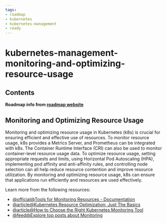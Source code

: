 ```yaml
---
tags:
- roadmap
- kubernetes
- kubernetes-management
- ready
---
```


# kubernetes-management-monitoring-and-optimizing-resource-usage

## Contents

__Roadmap info from [roadmap website](https://roadmap.sh/kubernetes/resource-management/monitoring-and-optimizing-resource-usage)__

## Monitoring and Optimizing Resource Usage

Monitoring and optimizing resource usage in Kubernetes (k8s) is crucial for ensuring efficient and effective use of resources. To monitor resource usage, k8s provides a Metrics Server, and Prometheus can be integrated with k8s. The Container Runtime Interface (CRI) can also be used to monitor container-level resource usage data. To optimize resource usage, setting appropriate requests and limits, using Horizontal Pod Autoscaling (HPA), implementing pod affinity and anti-affinity rules, and controlling node selection can all help reduce resource contention and improve resource utilization. By monitoring and optimizing resource usage, k8s can ensure that applications run efficiently and resources are used effectively.

Learn more from the following resources:

* [@official@Tools for Monitoring Resources - Documentation](https://kubernetes.io/docs/tasks/debug/debug-cluster/resource-usage-monitoring/)
* [@article@Kubernetes Resource Optimization: Just The Basics](https://sequoia.makes.software/kubernetes-resource-optimization-just-the-basics/)
* [@article@How to Choose the Right Kubernetes Monitoring Tool](https://thenewstack.io/how-to-choose-the-right-kubernetes-monitoring-tool/)
* [@feed@Explore top posts about Monitoring](https://app.daily.dev/tags/monitoring?ref=roadmapsh)
